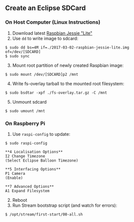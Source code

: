 ## Create an Eclipse SDCard

### On Host Computer (Linux Instructions)
1. Download latest [Raspbian Jessie "Lite"](https://www.raspberrypi.org/downloads/raspbian/)
2. Use `dd` to write image to sdcard:
  ```
  $ sudo dd bs=4M if=./2017-03-02-raspbian-jessie-lite.img of=/dev/[SDCARD]
  $ sudo sync
  ```
3. Mount root partition of newly created Raspbian image:
  ```
  $ sudo mount /dev/[SDCARD]p2 /mnt
  ```
4. Write fs-overlay tarball to the mounted root filesystem:
  ```
  $ sudo bsdtar -xpf ./fs-overlay.tar.gz -C /mnt
  ```
5. Unmount sdcard
  ```
  $ sudo umount /mnt
  ```

### On Raspberry Pi
1. Use `raspi-config` to update:
  ```
  $ sudo raspi-config
  ```
	
  ```
  **4 Localisation Options**
  I2 Change Timezone
  (Select Eclipse Balloon Timezone)

  **5 Interfacing Options**
  P1 Camera
  (Enable)

  **7 Advanced Options**
  A1 Expand Filesystem
  ```

2. Reboot
3. Run Stream bootstrap script (and watch for errors):
  ```
  $ /opt/stream/first-start/00-all.sh
  ```
